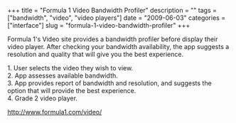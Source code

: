 +++
title = "Formula 1 Video Bandwidth Profiler"
description = ""
tags = ["bandwidth", "video", "video players"]
date = "2009-06-03"
categories = ["interface"]
slug = "formula-1-video-bandwidth-profiler"
+++


<p>Formula 1's Video site provides a bandwidth profiler before display their video player. After checking your bandwidth availability, the app suggests a resolution and quality that will give you the best experience.</p>
<div id="screens-full" class="clear"><div class="caption">1. User selects the video they wish to view.</div><div class="fullimg clear"><a href="http://media.konigi.com/interface/formua1-bandwidth-1.png" class="group" rel="group" title="1. User selects the video they wish to view."><img src="http://media.konigi.com/interface/formua1-bandwidth-1.png" alt="" class="img-responsive"></a></div></div><div id="screens-full" class="clear"><div class="caption">2. App assesses available bandwidth.</div><div class="fullimg clear"><a href="http://media.konigi.com/interface/formua1-bandwidth-2.png" class="group" rel="group" title="2. App assesses available bandwidth."><img src="http://media.konigi.com/interface/formua1-bandwidth-2.png" alt="" class="img-responsive"></a></div></div><div id="screens-full" class="clear"><div class="caption">3. App provides report of bandwidth and resolution, and suggests the option that will provide the best experience.</div><div class="fullimg clear"><a href="http://media.konigi.com/interface/formua1-bandwidth-3.png" class="group" rel="group" title="3. App provides report of bandwidth and resolution, and suggests the option that will provide the be..."><img src="http://media.konigi.com/interface/formua1-bandwidth-3.png" alt="" class="img-responsive"></a></div></div><div id="screens-full" class="clear"><div class="caption">4. Grade 2 video player.</div><div class="fullimg clear"><a href="http://media.konigi.com/interface/formua1-bandwidth-4.png" class="group" rel="group" title="4. Grade 2 video player."><img src="http://media.konigi.com/interface/formua1-bandwidth-4.png" alt="" class="img-responsive"></a></div></div>        
<p><a href="http://www.formula1.com/video/">http://www.formula1.com/video/</a></p>


